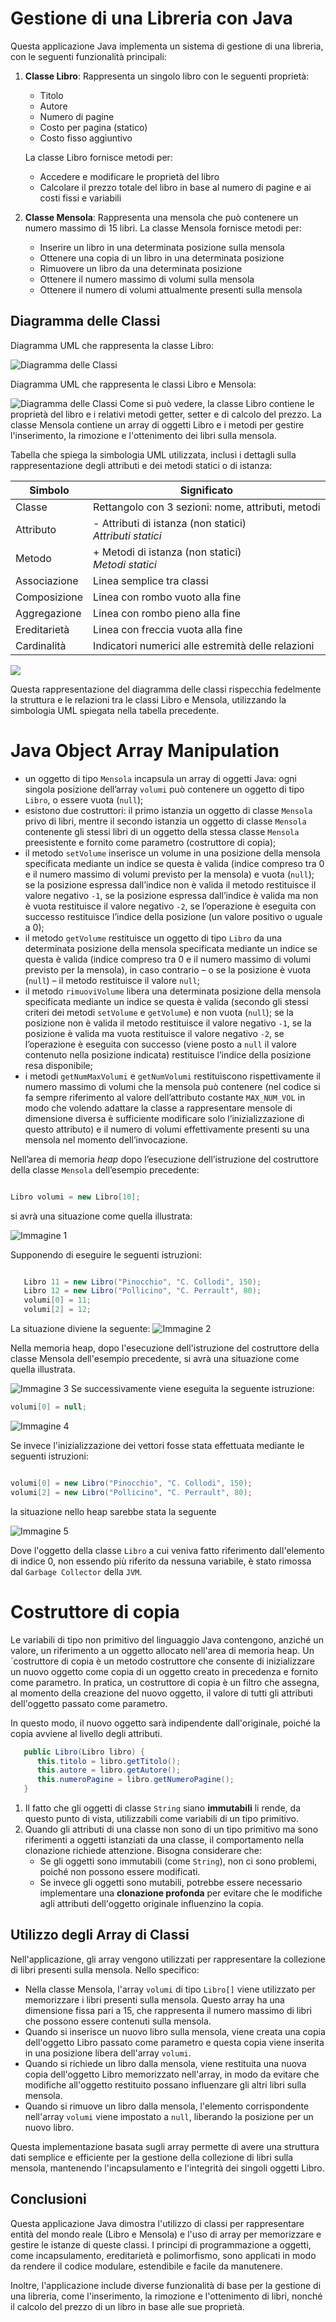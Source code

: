 # Gestione di una Libreria con Java

Questa applicazione Java implementa un sistema di gestione di una libreria, con le seguenti funzionalità principali:

1. **Classe Libro**: Rappresenta un singolo libro con le seguenti proprietà:
    - Titolo
    - Autore
    - Numero di pagine
    - Costo per pagina (statico)
    - Costo fisso aggiuntivo

   La classe Libro fornisce metodi per:
    - Accedere e modificare le proprietà del libro
    - Calcolare il prezzo totale del libro in base al numero di pagine e ai costi fissi e variabili

2. **Classe Mensola**: Rappresenta una mensola che può contenere un numero massimo di 15 libri. La classe Mensola fornisce metodi per:
    - Inserire un libro in una determinata posizione sulla mensola
    - Ottenere una copia di un libro in una determinata posizione
    - Rimuovere un libro da una determinata posizione
    - Ottenere il numero massimo di volumi sulla mensola
    - Ottenere il numero di volumi attualmente presenti sulla mensola

## Diagramma delle Classi

Diagramma UML che rappresenta la classe Libro:

![Diagramma delle Classi](img/Libro.png)

Diagramma UML che rappresenta le classi Libro e Mensola:

![Diagramma delle Classi](img/Mensola-Libro.png)
Come si può vedere, la classe Libro contiene le proprietà del libro e i relativi metodi getter, setter e di calcolo del prezzo. La classe Mensola contiene un array di oggetti Libro e i metodi per gestire l'inserimento, la rimozione e l'ottenimento dei libri sulla mensola.

Tabella che spiega la simbologia UML utilizzata, inclusi i dettagli sulla rappresentazione degli attributi e dei metodi statici o di istanza:

| Simbolo | Significato |
| --- | --- |
| Classe | Rettangolo con 3 sezioni: nome, attributi, metodi |
| Attributo | - Attributi di istanza (non statici) <br> _Attributi statici_ |
| Metodo | + Metodi di istanza (non statici) <br> _Metodi statici_ |
| Associazione | Linea semplice tra classi |
| Composizione | Linea con rombo vuoto alla fine |
| Aggregazione | Linea con rombo pieno alla fine |
| Ereditarietà | Linea con freccia vuota alla fine |
| Cardinalità | Indicatori numerici alle estremità delle relazioni |

<!-- [![](https://mermaid.ink/img/pako:eNqVVN9r2zAQ_leE8mKzuKSDvOhhUDoGhboZpC1j0wiKJTuishQkuWsa8r9P1o_a7grt_GBL9913uvtOviOsFGUQwaIosLTcCobAV04aTdqWAMqEYKASxBiOpffxm-iBJXBPyaRRggAMzzFURfEFw8XZ2fkSw2u-1QrL3s3Yg4vkDaDmQqDZtqrnxmr1wNCsrtO6-MOp3aHP-6dkoMTsiNbkgMASLIdY6dgPRquUUBrNFovFe4EFlw_mP8OOsNdhvWCx8mNQrFhbzWUDnN6OPrWRzirNoo1LC2TXMq2-k4bLZDaWWF4Bqrpt3x5lbMBJxGu3FAm-XK1vV5tvV-v1KsCffC6Zf-cTU0hhDtLXHZ8cGmZvfbZZHuEImBcgmHPwqDgdWBe-njdYEXibdTMq2nFdIgNxgvUpjrl7zZ6f-yRD9QPrclApC1gOoo4DHctTali6Xsep5kHavi_lxY_NzV25uV9d35VX0cvr-Ou3Cym6lsfTY6gsf7WP33xI8r6nsdCaIP-o9OYF90D8uTykedupRz6GJzwnWUmePMyzf7EpcIJz6BRuCaduMPj6MbQ71jIMkVtSVpNOWAyDa39h1wdZQWR1x-ZQq67ZpU23p8SyOC4gqokwzron8qdSbXJi1F0gXYZB5OfR6S_b84uJ?type=png)](https://mermaid.live/edit#pako:eNqVVN9r2zAQ_leE8mKzuKSDvOhhUDoGhboZpC1j0wiKJTuishQkuWsa8r9P1o_a7grt_GBL9913uvtOviOsFGUQwaIosLTcCobAV04aTdqWAMqEYKASxBiOpffxm-iBJXBPyaRRggAMzzFURfEFw8XZ2fkSw2u-1QrL3s3Yg4vkDaDmQqDZtqrnxmr1wNCsrtO6-MOp3aHP-6dkoMTsiNbkgMASLIdY6dgPRquUUBrNFovFe4EFlw_mP8OOsNdhvWCx8mNQrFhbzWUDnN6OPrWRzirNoo1LC2TXMq2-k4bLZDaWWF4Bqrpt3x5lbMBJxGu3FAm-XK1vV5tvV-v1KsCffC6Zf-cTU0hhDtLXHZ8cGmZvfbZZHuEImBcgmHPwqDgdWBe-njdYEXibdTMq2nFdIgNxgvUpjrl7zZ6f-yRD9QPrclApC1gOoo4DHctTali6Xsep5kHavi_lxY_NzV25uV9d35VX0cvr-Ou3Cym6lsfTY6gsf7WP33xI8r6nsdCaIP-o9OYF90D8uTykedupRz6GJzwnWUmePMyzf7EpcIJz6BRuCaduMPj6MbQ71jIMkVtSVpNOWAyDa39h1wdZQWR1x-ZQq67ZpU23p8SyOC4gqokwzron8qdSbXJi1F0gXYZB5OfR6S_b84uJ)
-->
[![](https://mermaid.ink/img/pako:eNqVVG1r2zAQ_itC-2KzOLgrgeFvJWMQqJtB2jI6jaDasi0mS0GWs6Yl_31nSbbjrKPdB9une-65N53vBWcqZzjBURQRabgRLEGZoE2DvnBaaloTSVtTKZ2glSznaMn3XDBjOJGWYm0HU4S6x_Gv-aNW6KVTIBRtjOayRBBBCTXVgX-lmddxaZBsa6bVN1py2asbQw3PUK7aR8FQphrjcOrxAkTRw8v15na9_brabNYO_mhzCew7nKhcCjPUfyF8b1Ayc2uzDUIPe6AZAKcO0V7xfGRd2XpeYXngddbNSdHAhURG4gTrUjzl7jR7fu6SdNWPrOXYpcBhIfJ97OlHIscLS5lslKDDlXlb19ruXtKr79ubu3R7v76-S1feyvbxx09wKdqa--jeVRCenf03HJO872jMXY1r_0np5YBbwBp5SPO6VXt-Ck940LKUPlmYB39j58Cxe_UNIPiCYKSiCKR4Pr9YwGmI3ZgDjJgb7oILkXwo8njWGK1-MZCLwsvRb56bKrncPfWKnDYV1ZoeErRAi9FXH_Yd3j6BtwwmT0-wtxwbNc13YIJ8Gf8zQhx_Pi8YPJ1l-z--8AzDHNeU57Bw7JQRbCpWM4ITEEHQVOQEE3kE024tbA4yw4nRLZthrdqy6g_tLqeG-b2Dk4KKBrQ7Kh-UqnsjlsNvqlO34OyeO_4BO8OoAQ?type=png)](https://mermaid.live/edit#pako:eNqVVG1r2zAQ_itC-2KzOLgrgeFvJWMQqJtB2jI6jaDasi0mS0GWs6Yl_31nSbbjrKPdB9une-65N53vBWcqZzjBURQRabgRLEGZoE2DvnBaaloTSVtTKZ2glSznaMn3XDBjOJGWYm0HU4S6x_Gv-aNW6KVTIBRtjOayRBBBCTXVgX-lmddxaZBsa6bVN1py2asbQw3PUK7aR8FQphrjcOrxAkTRw8v15na9_brabNYO_mhzCew7nKhcCjPUfyF8b1Ayc2uzDUIPe6AZAKcO0V7xfGRd2XpeYXngddbNSdHAhURG4gTrUjzl7jR7fu6SdNWPrOXYpcBhIfJ97OlHIscLS5lslKDDlXlb19ruXtKr79ubu3R7v76-S1feyvbxx09wKdqa--jeVRCenf03HJO872jMXY1r_0np5YBbwBp5SPO6VXt-Ck940LKUPlmYB39j58Cxe_UNIPiCYKSiCKR4Pr9YwGmI3ZgDjJgb7oILkXwo8njWGK1-MZCLwsvRb56bKrncPfWKnDYV1ZoeErRAi9FXH_Yd3j6BtwwmT0-wtxwbNc13YIJ8Gf8zQhx_Pi8YPJ1l-z--8AzDHNeU57Bw7JQRbCpWM4ITEEHQVOQEE3kE024tbA4yw4nRLZthrdqy6g_tLqeG-b2Dk4KKBrQ7Kh-UqnsjlsNvqlO34OyeO_4BO8OoAQ)

Questa rappresentazione del diagramma delle classi rispecchia fedelmente la struttura e le relazioni tra le classi Libro e Mensola, utilizzando la simbologia UML spiegata nella tabella precedente.


# Java Object Array Manipulation

- un oggetto di tipo `Mensola` incapsula un array di oggetti Java: ogni singola posizione dell’array `volumi` può contenere un oggetto di tipo `Libro`, o essere vuota (`null`);
- esistono due costruttori: il primo istanzia un oggetto di classe `Mensola` privo di libri, mentre il secondo istanzia un oggetto di classe `Mensola` contenente gli stessi libri di un oggetto della stessa classe `Mensola` preesistente e fornito come parametro (costruttore di copia);
- il metodo `setVolume` inserisce un volume in una posizione della mensola specificata mediante un indice se questa è valida (indice compreso tra 0 e il numero massimo di volumi previsto per la mensola) e vuota (`null`); se la posizione espressa dall’indice non è valida il metodo restituisce il valore negativo `-1`, se la posizione espressa dall’indice è valida ma non è vuota restituisce il valore negativo `-2`, se l’operazione è eseguita con successo restituisce l’indice della posizione (un valore positivo o uguale a 0);
- il metodo `getVolume` restituisce un oggetto di tipo `Libro` da una determinata posizione della mensola specificata mediante un indice se questa è valida (indice compreso tra 0 e il numero massimo di volumi previsto per la mensola), in caso contrario – o se la posizione è vuota (`null`) – il metodo restituisce il valore `null`;
- il metodo `rimuoviVolume` libera una determinata posizione della mensola specificata mediante un indice se questa è valida (secondo gli stessi criteri dei metodi `setVolume` e `getVolume`) e non vuota (`null`); se la posizione non è valida il metodo restituisce il valore negativo `-1`, se la posizione è valida ma vuota restituisce il valore negativo `-2`, se l’operazione è eseguita con successo (viene posto a `null` il valore contenuto nella posizione indicata) restituisce l’indice della posizione resa disponibile;
- i metodi `getNumMaxVolumi` e `getNumVolumi` restituiscono rispettivamente il numero massimo di volumi che la mensola può contenere (nel codice si fa sempre riferimento al valore dell’attributo costante `MAX_NUM_VOL` in modo che volendo adattare la classe a rappresentare mensole di dimensione diversa è sufficiente modificare solo l’inizializzazione di questo attributo) e il numero di volumi effettivamente presenti su una mensola nel momento dell’invocazione.

Nell’area di memoria *heap* dopo l’esecuzione dell’istruzione del costruttore della classe `Mensola` dell’esempio precedente:

```java

Libro volumi = new Libro[10];

```

si avrà una situazione come quella illustrata:

![Immagine 1](img/3volumi.png)

Supponendo di eseguire le seguenti istruzioni:

```java

   Libro 11 = new Libro("Pinocchio", "C. Collodi", 150);
   Libro 12 = new Libro("Pollicino", "C. Perrault", 80);
   volumi[0] = 11;
   volumi[2] = 12;

```
La situazione diviene la seguente:
![Immagine 2](img/5volumi.png)

Nella memoria heap, dopo l'esecuzione dell'istruzione del costruttore della classe Mensola dell'esempio precedente, si avrà una situazione come quella illustrata.

![Immagine 3](img/7volumi.png)
Se successivamente viene eseguita la seguente istruzione:

```java
volumi[0] = null;
```

![Immagine 4](img/9volumi.png)

Se invece l'inizializzazione dei vettori fosse stata effettuata mediante le seguenti istruzioni:
```java

volumi[0] = new Libro("Pinocchio", "C. Collodi", 150);
volumi[2] = new Libro("Pollicino", "C. Perrault", 80);

```

la situazione nello heap sarebbe stata la seguente

![Immagine 5](img/91volumi.png)

Dove l'oggetto della classe `Libro` a cui veniva fatto riferimento dall'elemento  di indice 0, non essendo più riferito da nessuna variabile, è stato rimossa dal `Garbage Collector` della `JVM`.

<!--
## Collegamenti alle immagini

1. [Immagine 1](img/3volumi.png)
2. [Immagine 2](img/5volumi.png)
3. [Immagine 3](img/7volumi.png)
4. [Immagine 4](img/9volumi.png)
5. [Immagine 5](img/91volumi.png)
-->
# Costruttore di copia
Le variabili di tipo non primitivo del linguaggio Java contengono, anziché un valore, un riferimento a un oggetto allocato nell'area di memoria heap.
Un `costruttore di copia è un metodo costruttore che consente di inizializzare un nuovo oggetto come copia di un oggetto creato in precedenza e fornito come parametro.
In pratica, un costruttore di copia è un filtro che assegna, al momento della creazione del nuovo oggetto, il valore di tutti gli attributi dell'oggetto passato come parametro.

In questo modo, il nuovo oggetto sarà indipendente dall'originale, poiché la copia avviene al livello degli attributi.

```java
   public Libro(Libro libro) {
      this.titolo = libro.getTitolo();
      this.autore = libro.getAutore();
      this.numeroPagine = libro.getNumeroPagine();
   }
```


1. Il fatto che gli oggetti di classe `String` siano **immutabili** li rende, da questo punto di vista, utilizzabili come variabili di un tipo primitivo.
2. Quando gli attributi di una classe non sono di un tipo primitivo ma sono riferimenti a oggetti istanziati da una classe, il comportamento nella clonazione richiede attenzione. Bisogna considerare che:
   - Se gli oggetti sono immutabili (come `String`), non ci sono problemi, poiché non possono essere modificati.
   - Se invece gli oggetti sono mutabili, potrebbe essere necessario implementare una **clonazione profonda** per evitare che le modifiche agli attributi dell'oggetto originale influenzino la copia.
## Utilizzo degli Array di Classi

Nell'applicazione, gli array vengono utilizzati per rappresentare la collezione di libri presenti sulla mensola. Nello specifico:

- Nella classe Mensola, l'array `volumi` di tipo `Libro[]` viene utilizzato per memorizzare i libri presenti sulla mensola. Questo array ha una dimensione fissa pari a 15, che rappresenta il numero massimo di libri che possono essere contenuti sulla mensola.
- Quando si inserisce un nuovo libro sulla mensola, viene creata una copia dell'oggetto Libro passato come parametro e questa copia viene inserita in una posizione libera dell'array `volumi`.
- Quando si richiede un libro dalla mensola, viene restituita una nuova copia dell'oggetto Libro memorizzato nell'array, in modo da evitare che modifiche all'oggetto restituito possano influenzare gli altri libri sulla mensola.
- Quando si rimuove un libro dalla mensola, l'elemento corrispondente nell'array `volumi` viene impostato a `null`, liberando la posizione per un nuovo libro.

Questa implementazione basata sugli array permette di avere una struttura dati semplice e efficiente per la gestione della collezione di libri sulla mensola, mantenendo l'incapsulamento e l'integrità dei singoli oggetti Libro.

## Conclusioni

Questa applicazione Java dimostra l'utilizzo di classi per rappresentare entità del mondo reale (Libro e Mensola) e l'uso di array per memorizzare e gestire le istanze di queste classi. I principi di programmazione a oggetti, come incapsulamento, ereditarietà e polimorfismo, sono applicati in modo da rendere il codice modulare, estendibile e facile da manutenere.

Inoltre, l'applicazione include diverse funzionalità di base per la gestione di una libreria, come l'inserimento, la rimozione e l'ottenimento di libri, nonché il calcolo del prezzo di un libro in base alle sue proprietà.